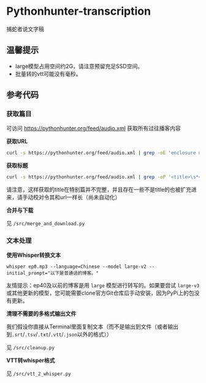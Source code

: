 # Pythonhunter-transcription

捕蛇者说文字稿

## 温馨提示

+ large模型占用空间约2G，请注意预留充足SSD空间。
+ 批量转的vtt可能没有毫秒。

## 参考代码

### 获取篇目

可访问 https://pythonhunter.org/feed/audio.xml 获取所有过往播客内容

**获取URL**

```bash
curl -s https://pythonhunter.org/feed/audio.xml | grep -oE 'enclosure url="([^"]+)"' | cut -d\" -f 2 > meta_url.txt
```

**获取标题**

```bash
curl -s https://pythonhunter.org/feed/audio.xml | grep -oP '<title>\s*<!\[CDATA\[\K[^]]*' > meta_title.txt
```

请注意，这样获取的title在特别篇并不完整，并且存在一些不是title的也被扩充进来，请手动校对令其和url一样长（尚未自动化）

**合并与下载**

见 `/src/merge_and_download.py` 

### 文本处理

**使用Whisper转换文本**

```shell
whisper ep0.mp3 --language=Chinese --model large-v2 --initial_prompt="以下是普通话的博客。"
```

友情提示：ep40及以前的博客是用 `large` 模型进行转写的。如果要尝试 `large-v3` 或其他更新的模型，您可能需要clone官方Git仓库后手动安装，因为PyPi上的包没有更新。

**清理不需要的多格式输出文件**

我们假设你直接从Terminal里面复制文本（而不是输出到文件（或者输出到`.srt`/`.tsv`/`.txt`/`.vtt`/`.json`以外的格式））

见 `/src/cleanup.py` 

**VTT转whisper格式**

见 `/src/vtt_2_whisper.py` 